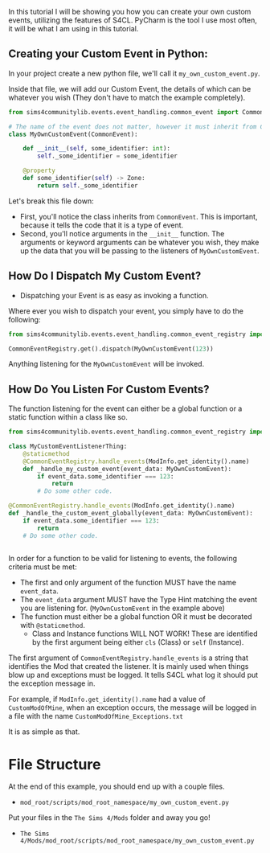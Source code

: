 In this tutorial I will be showing you how you can create your own custom events, utilizing the features of S4CL.
PyCharm is the tool I use most often, it will be what I am using in this tutorial.

## Creating your Custom Event in Python:
In your project create a new python file, we'll call it `my_own_custom_event.py`.

Inside that file, we will add our Custom Event, the details of which can be whatever you wish (They don't have to match the example completely).

```Python
from sims4communitylib.events.event_handling.common_event import CommonEvent

# The name of the event does not matter, however it must inherit from CommonEvent.
class MyOwnCustomEvent(CommonEvent):

    def __init__(self, some_identifier: int):
        self._some_identifier = some_identifier

    @property
    def some_identifier(self) -> Zone:
        return self._some_identifier
```
Let's break this file down:
- First, you'll notice the class inherits from `CommonEvent`. This is important, because it tells the code that it is a type of event.
- Second, you'll notice arguments in the `__init__` function. The arguments or keyword arguments can be whatever you wish, they make up the data that you will be passing to the listeners of `MyOwnCustomEvent`.

## How Do I Dispatch My Custom Event?
- Dispatching your Event is as easy as invoking a function.

Where ever you wish to dispatch your event, you simply have to do the following:
```Python
from sims4communitylib.events.event_handling.common_event_registry import CommonEventRegistry

CommonEventRegistry.get().dispatch(MyOwnCustomEvent(123))
```

Anything listening for the `MyOwnCustomEvent` will be invoked.

## How Do You Listen For Custom Events?

The function listening for the event can either be a global function or a static function within a class like so.

```Python
from sims4communitylib.events.event_handling.common_event_registry import CommonEventRegistry

class MyCustomEventListenerThing:
    @staticmethod
    @CommonEventRegistry.handle_events(ModInfo.get_identity().name)
    def _handle_my_custom_event(event_data: MyOwnCustomEvent):
        if event_data.some_identifier === 123:
            return
        # Do some other code.

@CommonEventRegistry.handle_events(ModInfo.get_identity().name)
def _handle_the_custom_event_globally(event_data: MyOwnCustomEvent):
    if event_data.some_identifier === 123:
        return
    # Do some other code.
    
```

In order for a function to be valid for listening to events, the following criteria must be met:

- The first and only argument of the function MUST have the name `event_data`.
- The `event_data` argument MUST have the Type Hint matching the event you are listening for. (`MyOwnCustomEvent` in the example above)
- The function must either be a global function OR it must be decorated with `@staticmethod`.
  - Class and Instance functions WILL NOT WORK! These are identified by the first argument being either `cls` (Class) or `self` (Instance).

The first argument of `CommonEventRegistry.handle_events` is a string that identifies the Mod that created the listener. It is mainly used when things blow up and exceptions must be logged. It tells S4CL what log it should put the exception message in.


For example, if `ModInfo.get_identity().name` had a value of `CustomModOfMine`, when an exception occurs, the message will be logged in a file with the name `CustomModOfMine_Exceptions.txt`

It is as simple as that.

# File Structure
At the end of this example, you should end up with a couple files.
- `mod_root/scripts/mod_root_namespace/my_own_custom_event.py`

Put your files in the `The Sims 4/Mods` folder and away you go!

- `The Sims 4/Mods/mod_root/scripts/mod_root_namespace/my_own_custom_event.py`